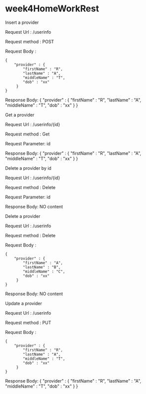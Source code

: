 # week4HomeWorkRest

Insert a provider 

Request Url : /userinfo

Request method : POST

Request Body :


    {
        "provider" : {
            "firstName" : "R",
            "lastName" : "A",
            "middleName" : "T",
            "dob" : "xx"
         }
    }
  
Response Body:
    {
        "provider" : {
            "firstName" : "R",
            "lastName" : "A",
            "middleName" : "T",
            "dob" : "xx"
         }
    }
     
 
Get a provider

Request Url : /userinfo/{id}

Request method : Get

Request Parameter: id
  
Response Body:
    {
        "provider" : {
            "firstName" : "R",
            "lastName" : "A",
            "middleName" : "T",
            "dob" : "xx"
         }
    }
    
    
    
Delete a provider by id

Request Url : /userinfo/{id}

Request method : Delete

Request Parameter: id
  
Response Body: NO content
    


Delete a provider

Request Url : /userinfo

Request method : Delete

Request Body :


    {
        "provider" : {
            "firstName" : "A",
            "lastName" : "B",
            "middleName" : "C",
            "dob" : "xx"
         }
    }
  
Response Body: NO content


Update a provider 

Request Url : /userinfo

Request method : PUT

Request Body :


    {
        "provider" : {
            "firstName" : "R",
            "lastName" : "A",
            "middleName" : "T",
            "dob" : "xx"
         }
    }
  
Response Body:
    {
        "provider" : {
            "firstName" : "R",
            "lastName" : "A",
            "middleName" : "T",
            "dob" : "xx"
         }
    }
